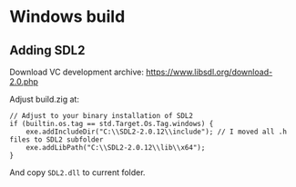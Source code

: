 # Windows build

## Adding SDL2

Download VC development archive: https://www.libsdl.org/download-2.0.php

Adjust build.zig at:
```
// Adjust to your binary installation of SDL2
if (builtin.os.tag == std.Target.Os.Tag.windows) {
    exe.addIncludeDir("C:\\SDL2-2.0.12\\include"); // I moved all .h files to SDL2 subfolder
    exe.addLibPath("C:\\SDL2-2.0.12\\lib\\x64");
}
```
And copy `SDL2.dll` to current folder.
